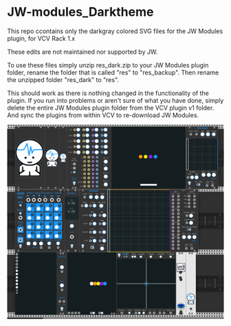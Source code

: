 # JW-modules_Darktheme

This repo ccontains only the darkgray colored SVG files for the JW Modules plugin, for VCV Rack 1.x

These edits are not maintained nor supported by JW.

To use these files simply unzip res_dark.zip to your JW Modules plugin folder,
rename the folder that is called "res" to "res_backup".
Then rename the unzipped folder "res_dark" to "res".

This should work as there is nothing changed in the functionality of the plugin. 
If you run into problems or aren't sure of what you have done, simply delete the entire JW Modules plugin folder from the VCV plugin v1 folder.
And sync the plugins from within VCV to re-download JW Modules. 

![modules screenshot](./JW-darktheme.png)
